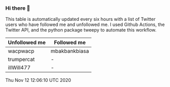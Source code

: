 ### Hi there 👋

This table is automatically updated every six hours with a list of Twitter users who have followed me and unfollowed me. I used Github Actions, the Twitter API, and the python package tweepy to automate this workflow.

| Unfollowed me |  Followed me |
| --- | --- |
|wacpwacp|mbakbankbiasa|
|trumpercat|-|
|illWill477|-|
Thu Nov 12 12:06:10 UTC 2020
